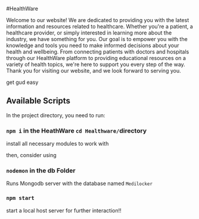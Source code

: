 #HealthWare

Welcome to our website! We are dedicated to providing you with the latest information and resources related to healthcare. Whether you're a patient, a healthcare provider, or simply interested in learning more about the industry, we have something for you. Our goal is to empower you with the knowledge and tools you need to make informed decisions about your health and wellbeing. From connecting patients with doctors and hospitals through our HealthWare platform to providing educational resources on a variety of health topics, we're here to support you every step of the way. Thank you for visiting our website, and we look forward to serving you.

get gud easy

## Available Scripts

In the project directory, you need to run:

### `npm i` in the HeathWare  `cd Healthware/`directory
install all necessary modules to work with

then, consider using

### `nodemon` in the db Folder
Runs Mongodb server with the database named `Medilocker`

### `npm start`
start a local host server for further interaction!!

